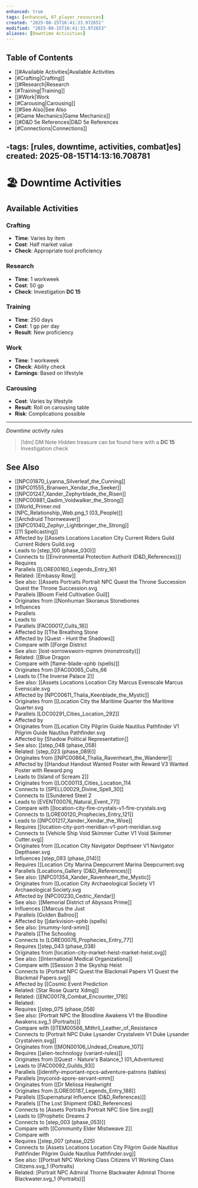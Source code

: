 ```yaml
---
enhanced: true
tags: [enhanced, 07_player_resources]
created: "2025-08-15T16:41:33.972651"
modified: "2025-08-15T16:41:33.972653"
aliases: [Downtime Activities]
---
```


## Table of Contents
- [[#Available Activities|Available Activities
- [#Crafting|Crafting]]
- [[#Research|Research
- [#Training|Training]]
- [[#Work|Work
- [#Carousing|Carousing]]
- [[#See Also|See Also
- [#Game Mechanics|Game Mechanics]]
- [[#D&D 5e References|D&D 5e References
- [#Connections|Connections]]

-tags: [rules, downtime, activities, combat]es]
created: 2025-08-15T14:13:16.708781
---

# 🏖️ Downtime Activities

## Available Activities

### Crafting
- **Time**: Varies by item
- **Cost**: Half market value
- **Check**: Appropriate tool proficiency

### Research
- **Time**: 1 workweek
- **Cost**: 50 gp
- **Check**: Investigation **DC 15**

### Training
- **Time**: 250 days
- **Cost**: 1 gp per day
- **Result**: New proficiency

### Work
- **Time**: 1 workweek
- **Check**: Ability check
- **Earnings**: Based on lifestyle

### Carousing
- **Cost**: Varies by lifestyle
- **Result**: Roll on carousing table
- **Risk**: Complications possible

---
*Downtime activity rules*

> [!dm] DM Note
> Hidden treasure can be found here with a **DC 15** Investigation check

## See Also
- [[NPC01870_Lyanna_Silverleaf_the_Cunning]]
- [[NPC01555_Branwen_Xendar_the_Seeker]]
- [[NPC01247_Xander_Zephyrblade_the_Risen]]
- [[NPC00881_Qadim_Voidwalker_the_Strong]]
- [[World_Primer.md
- [NPC_Relationship_Web.png_1 (03_People)]]
- [[Archdruid Thornweaver]]
- [[NPC01040_Zephyr_Lightbringer_the_Strong]]
- [[11 Spellcasting]]
- Affected by [[Assets Locations Location City Current Riders Guild Current Riders Guild.svg
- Leads to [step_100 (phase_030)]]
- Connects to [[Environmental Protection Authorit (D&D_References)]]
- Requires
- Parallels [[LORE00160_Legends_Entry_161
- Related: [Embassy Row]]
- See also: [[Assets Portraits Portrait NPC Quest the Throne Succession Quest the Throne Succession.svg
- Parallels [Bloom Field Cultivation Guil]]
- Originates from [[Nonhuman Skoraeus Stonebones
- Influences
- Parallels
- Leads to
- Parallels [FAC00017_Cults_18]]
- Affected by [[The Breathing Stone
- Affected by [Quest - Hunt the Shadows]]
- Compare with [[Forge District
- See also: [lost-sorrowsworn-mpmm (monstrosity)]]
- Related: [[Blue Dragon
- Compare with [flame-blade-xphb (spells)]]
- Originates from [[FAC00065_Cults_66
- Leads to [The Inverse Palace 2]]
- See also: [[Assets Locations Location City Marcus Evenscale Marcus Evenscale.svg
- Affected by [NPC00611_Thalia_Keenblade_the_Mystic]]
- Originates from [[Location City the Maritime Quarter the Maritime Quarter.svg
- Parallels [LOC00291_Cities_Location_292]]
- Affected by
- Originates from [[Location City Pilgrim Guide Nautilus Pathfinder V1 Pilgrim Guide Nautilus Pathfinder.svg
- Affected by [Shadow Political Representation]]
- See also: [[step_048 (phase_058)
- Related: [step_023 (phase_089)]]
- Originates from [[NPC00864_Thalia_Ravenheart_the_Wanderer]]
- Affected by [[Handout Handout Wanted Poster with Reward V3 Wanted Poster with Reward.png
- Leads to [Island of Scream 2]]
- Originates from [[LOC00113_Cities_Location_114
- Connects to [SPELL00029_Divine_Spell_30]]
- Connects to [[Sundered Steel 2
- Leads to [EVENT00076_Natural_Event_77]]
- Compare with [[location-city-fire-crystals-v1-fire-crystals.svg
- Connects to [LORE00120_Prophecies_Entry_121]]
- Leads to [[NPC01217_Xander_Xendar_the_Wise]]
- Requires [[location-city-port-meridian-v1-port-meridian.svg
- Connects to [Vehicle Ship Void Skimmer Cutter V1 Void Skimmer Cutter.svg]]
- Originates from [[Location City Navigator Depthseer V1 Navigator Depthseer.svg
- Influences [step_093 (phase_014)]]
- Requires [[Location City Marina Deepcurrent Marina Deepcurrent.svg
- Parallels [Locations_Gallery (D&D_References)]]
- See also: [[NPC01354_Xander_Ravenheart_the_Mystic]]
- Originates from [[Location City Archaeological Society V1 Archaeological Society.svg
- Affected by [NPC00230_Cedric_Xendar]]
- See also: [[Memorial District of Abyssos Prime]]
- Influences [[Marcus the Just
- Parallels [Golden Ballroo]]
- Affected by [[darkvision-xphb (spells)
- See also: [mummy-lord-xmm]]
- Parallels [[The Schooling
- Connects to [LORE00076_Prophecies_Entry_77]]
- Requires [[step_043 (phase_038)
- Originates from [location-city-market-heist-market-heist.svg]]
- See also: [[International Medical Organizations]]
- Compare with [[Session 3 the Skyship Heist
- Connects to [Portrait NPC Quest the Blackmail Papers V1 Quest the Blackmail Papers.svg]]
- Affected by [[Cosmic Event Prediction
- Related: [Star Rose Quartz Xdmg]]
- Related: [[ENC00178_Combat_Encounter_179]]
- Related:
- Requires [[step_075 (phase_058)
- See also: [Portrait NPC the Bloodline Awakens V1 the Bloodline Awakens.svg_1 (Portraits)]]
- Compare with [[ITEM00566_Mithril_Leather_of_Resistance
- Connects to [Portrait NPC Duke Lysander Crystalvein V1 Duke Lysander Crystalvein.svg]]
- Originates from [[MON00106_Undead_Creature_107]]
- Requires [[alien-technology (variant-rules)]]
- Originates from [[Quest - Nature's Balance_1 (01_Adventures)
- Leads to [FAC00092_Guilds_93]]
- Parallels [[identify-important-npcs-adventure-patrons (tables)
- Parallels [myconid-spore-servant-xmm]]
- Originates from [[Dr Melissa Healwright
- Originates from [LORE00187_Legends_Entry_188]]
- Parallels [[Supernatural Influence (D&D_References)]]
- Parallels [[The Lost Shipment (D&D_References)
- Connects to [Assets Portraits Portrait NPC Sire Sire.svg]]
- Leads to [[Prophetic Dreams 2
- Connects to [step_003 (phase_053)]]
- Compare with [[Community Elder Mistweave 2]]
- Compare with
- Requires [[step_007 (phase_025)
- Connects to [Assets Locations Location City Pilgrim Guide Nautilus Pathfinder Pilgrim Guide Nautilus Pathfinder.svg]]
- See also: [[Portrait NPC Working Class Citizens V1 Working Class Citizens.svg_1 (Portraits)
- Related: [Portrait NPC Admiral Thorne Blackwater Admiral Thorne Blackwater.svg_1 (Portraits)]]